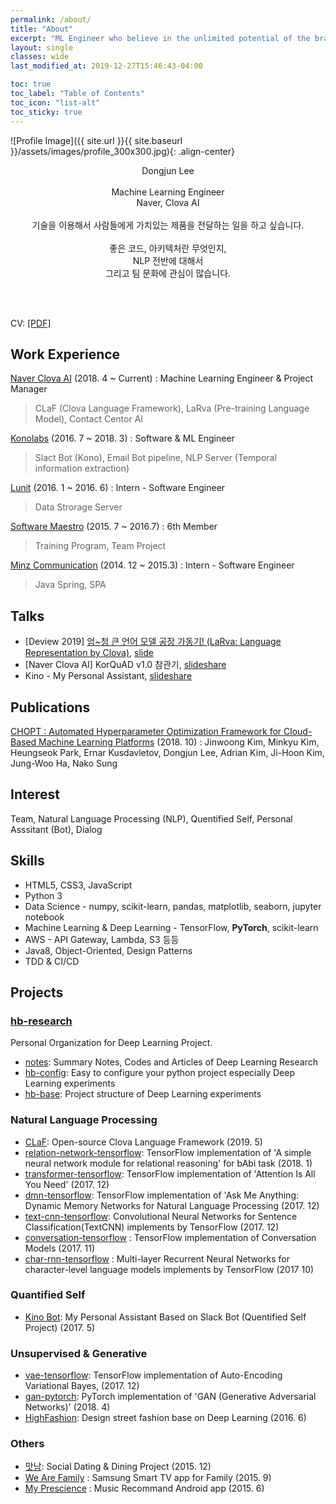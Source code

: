 ```yaml
---
permalink: /about/
title: "About"
excerpt: "ML Engineer who believe in the unlimited potential of the brain"
layout: single
classes: wide
last_modified_at: 2019-12-27T15:46:43-04:00

toc: true
toc_label: "Table of Contents"
toc_icon: "list-alt"
toc_sticky: true
---
```



![Profile Image]({{ site.url }}{{ site.baseurl }}/assets/images/profile_300x300.jpg){: .align-center}

<p style="text-align: center;">
Dongjun Lee <br/><br/>
Machine Learning Engineer <br/>
Naver, Clova AI <br/><br/>
기술을 이용해서 사람들에게 가치있는 제품을 전달하는 일을 하고 싶습니다. <br/><br/>
좋은 코드, 아키텍처란 무엇인지, <br/>
NLP 전반에 대해서 <br/>
그리고 팀 문화에 관심이 많습니다.

<br/><br/>

CV: <a href="https://dongjunlee.github.io/assets/cv/CV_DongjunLee_Resume.pdf">[PDF]</a>

</p>



## Work Experience


[Naver Clova AI](https://clova.ai/) (2018. 4 ~ Current)
:  Machine Learning Engineer & Project Manager 

> CLaF (Clova Language Framework), LaRva (Pre-training Language Model), Contact Centor AI


[Konolabs](https://kono.ai) (2016. 7 ~ 2018. 3)
: Software & ML Engineer

> Slact Bot (Kono), Email Bot pipeline, NLP Server (Temporal information extraction)


[Lunit](https://lunit.io/) (2016. 1 ~ 2016. 6)
: Intern - Software Engineer

> Data Strorage Server

[Software Maestro](http://www.swmaestro.kr/) (2015. 7 ~ 2016.7)
: 6th Member

> Training Program, Team Project


[Minz Communication](#)  (2014. 12 ~ 2015.3)
: Intern - Software Engineer

> Java Spring, SPA


## Talks

- [Deview 2019] [엄~청 큰 언어 모델 공장 가동기! (LaRva: Language Representation by Clova)](https://deview.kr/2019/schedule/291), [slide](https://deview.kr/data/deview/2019/presentation/[111]+%E1%84%8B%E1%85%A5%E1%86%B7_%E1%84%8E%E1%85%A5%E1%86%BC+%E1%84%8F%E1%85%B3%E1%86%AB+%E1%84%8B%E1%85%A5%E1%86%AB%E1%84%8B%E1%85%A5+%E1%84%86%E1%85%A9%E1%84%83%E1%85%A6%E1%86%AF+%E1%84%80%E1%85%A9%E1%86%BC%E1%84%8C%E1%85%A1%E1%86%BC+%E1%84%80%E1%85%A1%E1%84%83%E1%85%A9%E1%86%BC%E1%84%80%E1%85%B5.pdf)
- [Naver Clova AI] KorQuAD v1.0 참관기, [slideshare](https://www.slideshare.net/LGCNSairesearch/naver-clova-ai-korquad-v10)
- Kino - My Personal Assistant, [slideshare](https://www.slideshare.net/DongJunLee6/kino-my-personal-assistant-slack-bot-quantified-self?qid=f9ecd0c4-2a8e-4424-b8b0-a387290cb643&v=&b=&from_search=1)



## Publications

[CHOPT : Automated Hyperparameter Optimization Framework for Cloud-Based Machine Learning Platforms](https://arxiv.org/abs/1810.03527) (2018. 10)
:   Jinwoong Kim, Minkyu Kim, Heungseok Park, Ernar Kusdavletov, Dongjun Lee, Adrian Kim, Ji-Hoon Kim, Jung-Woo Ha, Nako Sung



## Interest

Team, Natural Language Processing (NLP), Quentified Self, Personal Asssitant (Bot), Dialog


## Skills

- HTML5, CSS3, JavaScript
- Python 3
- Data Science - numpy, scikit-learn, pandas, matplotlib, seaborn, jupyter notebook
- Machine Learning & Deep Learning - TensorFlow, **PyTorch**, scikit-learn
- AWS - API Gateway, Lambda, S3 등등
-  Java8, Object-Oriented, Design Patterns
- TDD & CI/CD


## Projects

### [hb-research](https://github.com/hb-research)

Personal Organization for Deep Learning Project.

- [notes](https://github.com/DongjunLee/notes/): Summary Notes, Codes and Articles of Deep Learning Research
- [hb-config](https://github.com/DongjunLee/hb-config): Easy to configure your python project especially Deep Learning experiments
- [hb-base](https://github.com/DongjunLee/hb-base/): Project structure of Deep Learning experiments


### Natural Language Processing

- [CLaF](https://github.com/naver/claf): Open-source Clova Language Framework (2019. 5) 
- [relation-network-tensorflow](https://github.com/DongjunLee/relation-network-tensorflow): TensorFlow implementation of 'A simple neural network module for relational reasoning' for bAbi task (2018. 1)
- [transformer-tensorflow](https://github.com/DongjunLee/transformer-tensorflow): TensorFlow implementation of 'Attention Is All You Need' (2017. 12)  
- [dmn-tensorflow](https://github.com/DongjunLee/dmn-tensorflow): TensorFlow implementation of 'Ask Me Anything: Dynamic Memory Networks for Natural Language Processing (2017. 12)
- [text-cnn-tensorflow](https://github.com/DongjunLee/text-cnn-tensorflow): Convolutional Neural Networks for Sentence Classification(TextCNN) implements by TensorFlow (2017. 12)
- [conversation-tensorflow](https://github.com/DongjunLee/conversation-tensorflow) : TensorFlow implementation of Conversation Models (2017. 11) 
- [char-rnn-tensorflow](https://github.com/DongjunLee/char-rnn-tensorflow) : Multi-layer Recurrent Neural Networks for character-level language models implements by TensorFlow (2017 10)


### Quantified Self

- [Kino Bot](https://github.com/DongjunLee/kino-bot): My Personal Assistant Based on Slack Bot (Quentified Self Project) (2017. 5)


### Unsupervised & Generative

- [vae-tensorflow](https://github.com/DongjunLee/vae-tensorflow): TensorFlow implementation of Auto-Encoding Variational Bayes, (2017. 12)
- [gan-pytorch](https://github.com/DongjunLee/gan-pytorch): PyTorch implementation of 'GAN (Generative Adversarial Networks)' (2018. 4)
- [HighFashion](https://github.com/Soma2-HighFashion): Design street fashion base on Deep Learning (2016. 6)



<h3> Others </h3>

- [맛남](https://bitbucket.org/Joey3911/matnam_android/overview): Social Dating & Dining Project (2015. 12)
- [We Are Family](https://github.com/SoMa1-1/WeAreFamily) : Samsung Smart TV app for Family (2015. 9)
- [My Prescience](https://github.com/2015-Hanyang-Univ-Capstone) : Music Recommand Android app (2015. 6)
